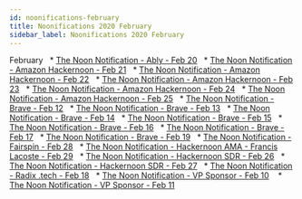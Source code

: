 ```yaml
---
id: noonifications-february
title: Noonifications 2020 February
sidebar_label: Noonifications 2020 February
---
```



February
  * [The Noon Notification - Ably - Feb 20](/newsletters/html/Noonifications/2020/February/The%20Noon%20Notification%20-%20Ably%20-%20Feb%2020.html)
  * [The Noon Notification - Amazon Hackernoon - Feb 21](/newsletters/html/Noonifications/2020/February/The%20Noon%20Notification%20-%20Amazon%20Hackernoon%20-%20Feb%2021.html)
  * [The Noon Notification - Amazon Hackernoon - Feb 22](/newsletters/html/Noonifications/2020/February/The%20Noon%20Notification%20-%20Amazon%20Hackernoon%20-%20Feb%2022.html)
  * [The Noon Notification - Amazon Hackernoon - Feb 23](/newsletters/html/Noonifications/2020/February/The%20Noon%20Notification%20-%20Amazon%20Hackernoon%20-%20Feb%2023.html)
  * [The Noon Notification - Amazon Hackernoon - Feb 24](/newsletters/html/Noonifications/2020/February/The%20Noon%20Notification%20-%20Amazon%20Hackernoon%20-%20Feb%2024.html)
  * [The Noon Notification - Amazon Hackernoon - Feb 25](/newsletters/html/Noonifications/2020/February/The%20Noon%20Notification%20-%20Amazon%20Hackernoon%20-%20Feb%2025.html)
  * [The Noon Notification - Brave - Feb 12](/newsletters/html/Noonifications/2020/February/The%20Noon%20Notification%20-%20Brave%20-%20Feb%2012.html)
  * [The Noon Notification - Brave - Feb 13](/newsletters/html/Noonifications/2020/February/The%20Noon%20Notification%20-%20Brave%20-%20Feb%2013.html)
  * [The Noon Notification - Brave - Feb 14](/newsletters/html/Noonifications/2020/February/The%20Noon%20Notification%20-%20Brave%20-%20Feb%2014.html)
  * [The Noon Notification - Brave - Feb 15](/newsletters/html/Noonifications/2020/February/The%20Noon%20Notification%20-%20Brave%20-%20Feb%2015.html)
  * [The Noon Notification - Brave - Feb 16](/newsletters/html/Noonifications/2020/February/The%20Noon%20Notification%20-%20Brave%20-%20Feb%2016.html)
  * [The Noon Notification - Brave - Feb 17](/newsletters/html/Noonifications/2020/February/The%20Noon%20Notification%20-%20Brave%20-%20Feb%2017.html)
  * [The Noon Notification - Brave - Feb 19](/newsletters/html/Noonifications/2020/February/The%20Noon%20Notification%20-%20Brave%20-%20Feb%2019.html)
  * [The Noon Notification - Fairspin - Feb 28](/newsletters/html/Noonifications/2020/February/The%20Noon%20Notification%20-%20Fairspin%20-%20Feb%2028.html)
  * [The Noon Notification - Hackernoon AMA - Francis Lacoste - Feb 29](/newsletters/html/Noonifications/2020/February/The%20Noon%20Notification%20-%20Hackernoon%20AMA%20-%20Francis%20Lacoste%20-%20Feb%2029.html)
  * [The Noon Notification - Hackernoon SDR - Feb 26](/newsletters/html/Noonifications/2020/February/The%20Noon%20Notification%20-%20Hackernoon%20SDR%20-%20Feb%2026.html)
  * [The Noon Notification - Hackernoon SDR - Feb 27](/newsletters/html/Noonifications/2020/February/The%20Noon%20Notification%20-%20Hackernoon%20SDR%20-%20Feb%2027.html)
  * [The Noon Notification - Radix .tech - Feb 18](/newsletters/html/Noonifications/2020/February/The%20Noon%20Notification%20-%20Radix%20.tech%20-%20Feb%2018.html)
  * [The Noon Notification - VP Sponsor - Feb 10](/newsletters/html/Noonifications/2020/February/The%20Noon%20Notification%20-%20VP%20Sponsor%20-%20Feb%2010.html)
   * [The Noon Notification - VP Sponsor - Feb 11](/newsletters/html/Noonifications/2020/February/The%20Noon%20Notification%20-%20VP%20Sponsor%20-%20Feb%2011.html)
